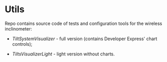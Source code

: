 # Utils

Repo contains source code of tests and configuration tools for the wireless inclinometer:

- *TiltSystemVisualizer* - full version (contains Developer Express' chart controls);

- *TiltsVisualizerLight* - light version without charts.
